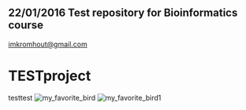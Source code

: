 22/01/2016
Test repository for Bioinformatics course 
-----------------------------------------
imkromhout@gmail.com
# TESTproject

testtest
![my_favorite_bird](/home/iriskro/Desktop/putter.JPG)
![my_favorite_bird1](/home/iriskro/Desktop/putter.JPG)
